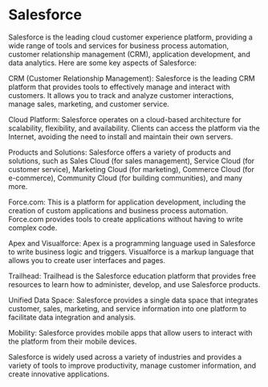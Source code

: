 # Salesforce
Salesforce is the leading cloud customer experience platform, providing a wide range of tools and services for business process automation, customer relationship management (CRM), application development, and data analytics. Here are some key aspects of Salesforce:

CRM (Customer Relationship Management):
Salesforce is the leading CRM platform that provides tools to effectively manage and interact with customers. It allows you to track and analyze customer interactions, manage sales, marketing, and customer service.

Cloud Platform:
Salesforce operates on a cloud-based architecture for scalability, flexibility, and availability. Clients can access the platform via the Internet, avoiding the need to install and maintain their own servers.

Products and Solutions:
Salesforce offers a variety of products and solutions, such as Sales Cloud (for sales management), Service Cloud (for customer service), Marketing Cloud (for marketing), Commerce Cloud (for e-commerce), Community Cloud (for building communities), and many more.

Force.com:
This is a platform for application development, including the creation of custom applications and business process automation. Force.com provides tools to create applications without having to write complex code.

Apex and Visualforce:
Apex is a programming language used in Salesforce to write business logic and triggers. Visualforce is a markup language that allows you to create user interfaces and pages.

Trailhead:
Trailhead is the Salesforce education platform that provides free resources to learn how to administer, develop, and use Salesforce products.

Unified Data Space:
Salesforce provides a single data space that integrates customer, sales, marketing, and service information into one platform to facilitate data integration and analysis.

Mobility:
Salesforce provides mobile apps that allow users to interact with the platform from their mobile devices.

Salesforce is widely used across a variety of industries and provides a variety of tools to improve productivity, manage customer information, and create innovative applications.
